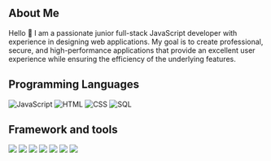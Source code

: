 ## About Me
Hello 👋
I am a passionate junior full-stack JavaScript developer with experience in designing web applications.
My goal is to create professional, secure, and high-performance applications that provide an excellent user experience while ensuring the efficiency of the underlying features.

## Programming Languages
![JavaScript](https://img.icons8.com/color/48/000000/javascript.png)  ![HTML](https://img.icons8.com/color/48/000000/html-5.png) ![CSS](https://img.icons8.com/color/48/000000/css3.png) ![SQL](https://img.icons8.com/color/48/000000/sql.png)


## Framework and tools
![](https://img.shields.io/badge/Markdown-000000?style=for-the-badge&logo=markdown&logoColor=white) ![](https://img.shields.io/badge/Express.js-404D59?style=for-the-badge) ![](https://img.shields.io/badge/Vue.js-35495E?style=for-the-badge&logo=vue.js&logoColor=4FC08D) ![](https://img.shields.io/badge/Bootstrap-563D7C?style=for-the-badge&logo=bootstrap&logoColor=white) ![](https://img.shields.io/badge/MySQL-00000F?style=for-the-badge&logo=mysql&logoColor=white) ![](https://img.shields.io/badge/PostgreSQL-316192?style=for-the-badge&logo=postgresql&logoColor=white) ![](https://img.shields.io/badge/Git-333333?&style=for-the-badge&logo=git&logoColor=red)

